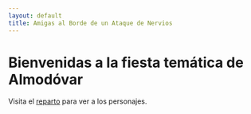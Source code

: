 ```yaml
---
layout: default
title: Amigas al Borde de un Ataque de Nervios
---
```


# Bienvenidas a la fiesta temática de Almodóvar

Visita el [reparto](/amigasalbordedeunataquedenervios/creditos.md) para ver a los personajes.
